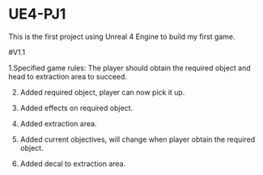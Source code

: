 # UE4-PJ1
This is the first project using Unreal 4 Engine to build my first game.

#V1.1

1.Specified game rules:
The player should obtain the required object and head to extraction area to succeed.

2. Added required object, player can now pick it up.

3. Added effects on required object.

4. Added extraction area.

5. Added current objectives, will change when player obtain the required object.

6. Added decal to extraction area.
